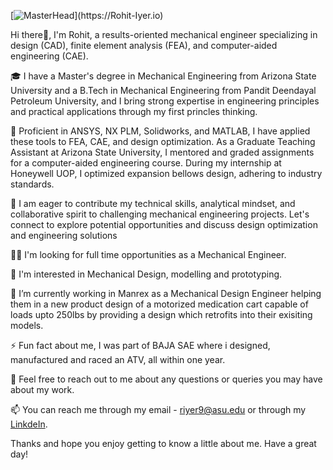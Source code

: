 [![MasterHead]([https://1.bp.blogspot.com/-7A4WynwLsM...](https://c8.alamy.com/comp/2CGYYRE/railway-mechanical-engineer-an-whoused-pow-der-taken-from-fusees-to-cool-hot-journals-this-ischaracterized-as-the-latest-fashion-in-getting-hurt-a-fashionwhich-all-employees-in-canada-are-reminded-to-steer-clear-of-fusee-contains-potassium-perchlorate-sulphur-charcoaland-a-lot-of-other-things-that-do-not-get-along-well-together-in-a-hot-box-august-1918-railway-mechanical-engineer-457-cux-transport-car-for-the-navy-the-movement-of-big-guns-b-rail-requires-special-equip-ment-which-often-involves-interesting-features-of-construc-tion-a-tj-pical-example-is-found-in-the-gun-transpo-2CGYYRE.jpg))](https://Rohit-Iyer.io)

Hi there👋, 
I'm Rohit, a results-oriented mechanical engineer specializing in design (CAD), finite element analysis (FEA), and computer-aided engineering (CAE). 

🎓 I have a Master's degree in Mechanical Engineering from Arizona State University and a B.Tech in Mechanical Engineering from Pandit Deendayal Petroleum University, and I bring strong expertise in engineering principles and practical applications through my first princles thinking.

🦾 Proficient in ANSYS, NX PLM, Solidworks, and MATLAB, I have applied these tools to FEA, CAE, and design optimization. As a Graduate Teaching Assistant at Arizona State University, I mentored and graded assignments for a computer-aided engineering course. During my internship at Honeywell UOP, I optimized expansion bellows design, adhering to industry standards.

👷 I am eager to contribute my technical skills, analytical mindset, and collaborative spirit to challenging mechanical engineering projects. Let's connect to explore potential opportunities and discuss design optimization and engineering solutions

👩‍💻 I'm looking for full time opportunities as a Mechanical Engineer.

🧠 I'm interested in Mechanical Design, modelling and prototyping.

🔭 I’m currently working in Manrex as a Mechanical Design Engineer helping them in a new product design of a motorized medication cart capable of loads upto 250lbs by providing a design which retrofits into their exisiting models. 

⚡ Fun fact about me, I was part of BAJA SAE where i designed, manufactured and raced an ATV, all within one year. 

💬 Feel free to reach out to me about any questions or queries you may have about my work.

📫 You can reach me through my email - riyer9@asu.edu or through my [LinkdeIn](https://www.linkedin.com/in/rohit-iyer-1ba693145/). 

Thanks and hope you enjoy getting to know a little about me. Have a great day!
